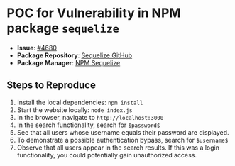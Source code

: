 # POC for Vulnerability in NPM package `sequelize`

- **Issue**: [#4680](https://github.com/sequelize/sequelize/issues/4680)
- **Package Repository**: [Sequelize GitHub](https://github.com/sequelize/sequelize)
- **Package Manager**: [NPM Sequelize](https://www.npmjs.com/package/sequelize)

## Steps to Reproduce

1. Install the local dependencies: ```npm install```
2. Start the website locally: ```node index.js```
3. In the browser, navigate to ```http://localhost:3000```
4. In the search functionality, search for `$password$`
5. See that all users whose username equals their password are displayed.
6. To demonstrate a possible authentication bypass, search for `$username$`
7. Observe that all users appear in the search results. If this was a login functionality, you could potentially gain unauthorized access.